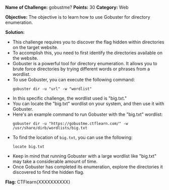 **Name of Challenge:** gobustme?
**Points:** 30
**Category:** Web

**Objective:** The objective is to learn how to use Gobuster for directory enumeration.

**Solution:**
- This challenge requires you to discover the flag hidden within directories on the target website.
- To accomplish this, you need to first identify the directories available on the website.
- Gobuster is a powerful tool for directory enumeration. It allows you to brute force directories by trying different words or phrases from a wordlist.
- To use Gobuster, you can execute the following command:
    ```
    gobuster dir -u "url" -w "wordlist"
    ```
- In this specific challenge, the wordlist used is "big.txt."
- You can locate the "big.txt" wordlist on your system, and then use it with Gobuster.
- Here's an example command to run Gobuster with the "big.txt" wordlist:
    ```
    gobuster dir -u "https://gobustme.ctflearn.com/" -w /usr/share/dirb/wordlists/big.txt
    ```
- To find the location of ```big.txt```, you can use the following: 
    ```
    locate big.txt
    ```
- Keep in mind that running Gobuster with a large wordlist like "big.txt" may take a considerable amount of time.
- Once Gobuster has completed its enumeration, explore the directories it discovered to find the hidden flag.

**Flag:** CTFlearn{XXXXXXXXXX}
